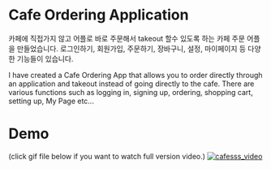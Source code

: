 # Cafe Ordering Application 

카페에 직접가지 않고 어플로 바로 주문해서 takeout 할수 있도록 하는 카페 주문 어플을 만들었습니다. 
로그인하기, 회원가입, 주문하기, 장바구니, 설정, 마이페이지 등 다양한 기능들이 있습니다. 

I have created a Cafe Ordering App that allows you to order directly through an application and takeout instead of going directly to the cafe.
There are various functions such as logging in, signing up, ordering, shopping cart, setting up, My Page etc...


# Demo 
(click gif file below if you want to watch full version video.)
[![cafesss_video](https://user-images.githubusercontent.com/60209292/87304426-c4056e80-c54f-11ea-96e4-34fc3afa73a9.gif)](https://youtu.be/G1nLca-uMS0)
